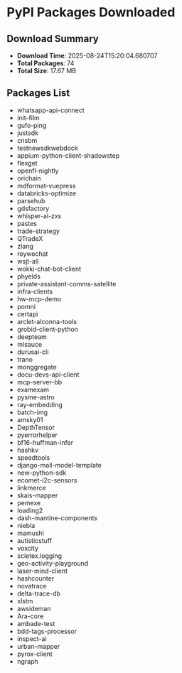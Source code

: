 # PyPI Packages Downloaded

## Download Summary
- **Download Time**: 2025-08-24T15:20:04.680707
- **Total Packages**: 74
- **Total Size**: 17.67 MB

## Packages List
- whatsapp-api-connect
- init-film
- gufo-ping
- justsdk
- cnsbm
- testnewsdkwebdock
- appium-python-client-shadowstep
- flexget
- openfl-nightly
- orichain
- mdformat-vuepress
- databricks-optimize
- parsehub
- gdsfactory
- whisper-ai-zxs
- pastes
- trade-strategy
- QTradeX
- zlang
- reywechat
- wsjt-all
- wokki-chat-bot-client
- phyelds
- private-assistant-comms-satellite
- infra-clients
- hw-mcp-demo
- pomni
- certapi
- arclet-alconna-tools
- grobid-client-python
- deepteam
- mlsauce
- durusai-cli
- trano
- monggregate
- docu-devs-api-client
- mcp-server-bb
- examexam
- pysme-astro
- ray-embedding
- batch-img
- amsky01
- DepthTensor
- pyerrorhelper
- bf16-huffman-infer
- hashkv
- speedtools
- django-mail-model-template
- new-python-sdk
- ecomet-i2c-sensors
- linkmerce
- skais-mapper
- pemexe
- loading2
- dash-mantine-components
- niebla
- mamushi
- autisticstuff
- voxcity
- scietex.logging
- geo-activity-playground
- laser-mind-client
- hashcounter
- novatrace
- delta-trace-db
- xlstm
- awsideman
- Ara-core
- ambade-test
- bdd-tags-processor
- inspect-ai
- urban-mapper
- pyrox-client
- ngraph

